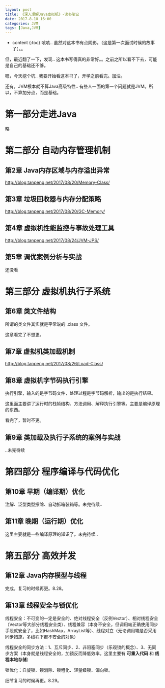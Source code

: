```yaml
---
layout: post
title: 《深入理解Java虚拟机》-读书笔记
date: 2017-8-18 16:00
categories: JVM
tags: [Java,JVM]
---
```


* content
{:toc} 
咳咳.. 虽然对这本书有点阴影。（这是第一次面试时候的故事了）。。

但，最近翻了一下，发现.. 这本书写得真的非常好。。之前之所以看不下去，可能是自己的基础还不够。

嗯，今天挖个坑.. 我要开始看这本书了，开学之前看完。加油。

还有，JVM根本就不算Java高级特性.. 有些人一面的第一个问题就是JVM。所以，不算加分点，而是基础。

# 第一部分走进Java

略

# 第二部分 自动内存管理机制

## 第2章 Java内存区域与内存溢出异常

<http://blog.tanpeng.net/2017/08/20/Memory-Class/>

## 第3章 垃圾回收器与内存分配策略

<http://blog.tanpeng.net/2017/08/20/GC-Memory/>

## 第4章 虚拟机性能监控与事故处理工具

<http://blog.tanpeng.net/2017/08/24/JVM-JPS/>

## 第5章 调优案例分析与实战

还没看

# 第三部分 虚拟机执行子系统

## 第6章 类文件结构

所谓的类文件其实就是平常说的 .class 文件。

这章看完了不想更。

## 第7章 虚拟机类加载机制

<http://blog.tanpeng.net/2017/08/26/Load-Class/>

## 第8章 虚拟机字节码执行引擎

执行引擎，输入的是字节码文件，处理过程是字节码解析，输出的是执行结果。

这里面主要讲了运行时的栈帧结构、方法调用、解释执行引擎等。主要是编译原理的东西。

看完了，暂时不更。

## 第9章 类加载及执行子系统的案例与实战

..未完待续

# 第四部分 程序编译与代码优化

## 第10章 早期（编译期）优化

注解、泛型类型擦除、自动拆箱装箱等。未完待续..

## 第11章 晚期（运行期）优化

这里主要就是一些编译原理的知识了。未完待续..

# 第五部分 高效并发

## 第12章 Java内存模型与线程

完成，复习的时候再更。8.28。

## 第13章 线程安全与锁优化

线程安全：不可变的一定是安全的、绝对线程安全（反例Vector）、相对线程安全（Vector等大部分线程安全类）、线程兼容（本身不安全，但调用端正确使用同步手段就安全了，比如HashMap，ArrayList等）、线程对立（无论调用端是否采用同步措施，多线程下都不安全的对象）

线程安全的同步方法：1、互斥同步、2、非阻塞同步（乐观锁的概念）、3、无同步方案（本身就是线程安全的，加锁反而降低效率。这里主要有 **可重入代码** 和 **线程本地存储**）

锁优化：自旋锁、锁消除、锁粗化、轻量级锁、偏向锁。

细节复习的时候再更。8.29。